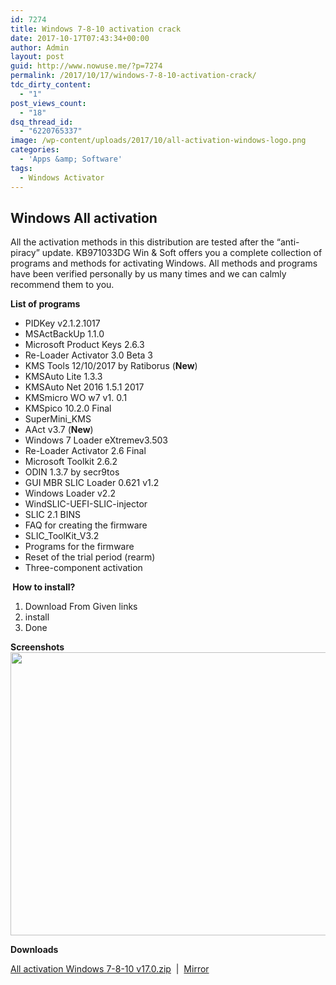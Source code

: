 ```yaml
---
id: 7274
title: Windows 7-8-10 activation crack
date: 2017-10-17T07:43:34+00:00
author: Admin
layout: post
guid: http://www.nowuse.me/?p=7274
permalink: /2017/10/17/windows-7-8-10-activation-crack/
tdc_dirty_content:
  - "1"
post_views_count:
  - "18"
dsq_thread_id:
  - "6220765337"
image: /wp-content/uploads/2017/10/all-activation-windows-logo.png
categories:
  - 'Apps &amp; Software'
tags:
  - Windows Activator
---
```

<h2><strong>Windows </strong><strong>All activation </strong></h2>
All the activation methods in this distribution are tested after the “anti-piracy” update. KB971033DG Win &amp; Soft offers you a complete collection of programs and methods for activating Windows. All methods and programs have been verified personally by us many times and we can calmly recommend them to you.

<strong>List of programs</strong>
<ul>
 	<li>PIDKey v2.1.2.1017</li>
 	<li>MSActBackUp 1.1.0</li>
 	<li>Microsoft Product Keys 2.6.3</li>
 	<li>Re-Loader Activator 3.0 Beta 3</li>
 	<li>KMS Tools 12/10/2017 by Ratiborus (<b>New</b>)</li>
 	<li>KMSAuto Lite 1.3.3</li>
 	<li>KMSAuto Net 2016 1.5.1 2017</li>
 	<li>KMSmicro WO w7 v1. 0.1</li>
 	<li>KMSpico 10.2.0 Final</li>
 	<li>SuperMini_KMS</li>
 	<li>AAct v3.7 (<b>New</b>)</li>
 	<li>Windows 7 Loader eXtremev3.503</li>
 	<li>Re-Loader Activator 2.6 Final</li>
 	<li>Microsoft Toolkit 2.6.2</li>
 	<li>ODIN 1.3.7 by secr9tos</li>
 	<li>GUI MBR SLIC Loader 0.621 v1.2</li>
 	<li>Windows Loader v2.2</li>
 	<li>WindSLIC-UEFI-SLIC-injector</li>
 	<li>SLIC 2.1 BINS</li>
 	<li>FAQ for creating the firmware</li>
 	<li>SLIC_ToolKit_V3.2</li>
 	<li>Programs for the firmware</li>
 	<li>Reset of the trial period (rearm)</li>
 	<li>Three-component activation</li>
</ul>
<strong> How to install?</strong>
<ol>
 	<li>Download From Given links</li>
 	<li>install</li>
 	<li>Done</li>
</ol>
<strong>Screenshots</strong>

<img class="size-full wp-image-159229 aligncenter" src="https://i0.wp.com/onhax.me/wp-content/uploads/2017/10/all-activation-windows.png?resize=632%2C453&amp;ssl=1" alt="" width="632" height="453" />

<strong>Downloads</strong>

<a href="https://uplod.cc/8x2szyux5j2c" target="_blank" rel="noopener">All activation Windows 7-8-10 v17.0.zip</a>  |  <a href="https://uploadocean.com/0t2vk8r2wimu" target="_blank" rel="noopener">Mirror</a>